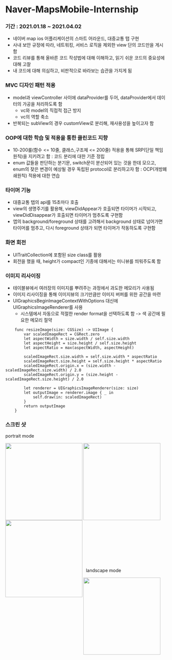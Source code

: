 # Naver-MapsMobile-Internship
### 기간 : 2021.01.18 ~ 2021.04.02

- 네이버 map ios 어플리케이션의 스마트 어라운드, 대중교통 탭 구현
- 사내 보안 규정에 따라, 네트워킹, 서비스 로직을 제외한 view 단의 코드만을 게시함
- 코드 리뷰를 통해 올바른 코드 작성법에 대해 이해하고, 읽기 쉬운 코드의 중요성에 대해 고찰
- 내 코드에 대해 의심하고, 비판적으로 바라보는 습관을 가지게 됨


### MVC 디자인 패턴 적용
  - model과 viewController 사이에 dataProvider를 두어, dataProvider에서 데이터의 가공을 처리하도록 함
     - vc와 model의 직접적 접근 방지
     - vc의 역할 축소 
  - 반복되는 subView의 경우 customView로 분리해, 재사용성을 높이고자 함
 
### OOP에 대한 학습 및 적용을 통한 클린코드 지향
   - 10-200룰(함수 <= 10줄, 클래스,구조체 <= 200줄) 적용을 통해 SRP(단일 책임 원칙)을 지키려고 함 : 코드 분리에 대한 기준 정립
   - enum 값들을 판단하는 분기문, switch문이 분산되어 있는 것을 한데 모으고, enum의 잦은 변경이 예상될 경우 독립된 protocol로 분리하고자 함 : OCP(개방폐쇄원칙) 적용에 대한 연습

### 타이머 기능 
   - 대중교통 탭의 api를 15초마다 호출
   - view의 생명주기를 활용해, viewDidAppear가 호출되면 타이머가 시작되고, viewDidDisappear가 호출되면 타이머가 멈추도록 구현함
   - 앱의 background/foreground 상태를 고려해서 background 상태로 넘어가면 타이머를 멈추고, 다시 foreground 상태가 되면 타이머가 작동하도록 구현함

### 화면 회전
   - UITraitCollection에 포함된 size class를 활용
   - 회전을 했을 때, height가 compact인 기종에 대해서는 미니뷰를 띄워주도록 함

### 이미지 리사이징 
- 테이블뷰에서 여러장의 이미지를 뿌려주는 과정에서 과도한 메모리가 사용됨
- 이미지 리사이징을 통해 이미지뷰의 크기만큼만 이미지 버퍼를 위한 공간을 마련
- UIGraphicsBeginImageContextWithOptions 대신에 UIGraphicsImageRenderer를 사용
   - 시스템에서 자동으로 적절한 render format을 선택하도록 함 -> 색 공간에 필요한 메모리 절약

```
    func resizeImage(size: CGSize) -> UIImage {
        var scaledImageRect = CGRect.zero
        let aspectWidth = size.width / self.size.width
        let aspectHeight = size.height / self.size.height
        let aspectRatio = max(aspectWidth, aspectHeight)

        scaledImageRect.size.width = self.size.width * aspectRatio
        scaledImageRect.size.height = self.size.height * aspectRatio
        scaledImageRect.origin.x = (size.width - scaledImageRect.size.width) / 2.0
        scaledImageRect.origin.y = (size.height - scaledImageRect.size.height) / 2.0

        let renderer = UIGraphicsImageRenderer(size: size)
        let outputImage = renderer.image { _ in
            self.draw(in: scaledImageRect)
        }
        return outputImage
    }
```

### 스크린 샷

portrait mode

<p>

<img align="left" width="240" src = "https://user-images.githubusercontent.com/46915174/114312991-a9d4dd00-9b2f-11eb-867d-96ee8313ab64.jpeg">
<img align="left" width="240" src = "https://user-images.githubusercontent.com/46915174/114312981-a5a8bf80-9b2f-11eb-881d-63c1c7401390.jpeg">
<img align="left" width="240" src = "https://user-images.githubusercontent.com/46915174/114312993-ab9ea080-9b2f-11eb-8149-7cfadb72bcfa.jpeg">

</p>

\
&nbsp;
\
&nbsp;
\
&nbsp;
\
&nbsp;
\
&nbsp;
\
&nbsp;
\
&nbsp;
\
&nbsp;
\
&nbsp;
\
&nbsp;
\
&nbsp;
\
&nbsp;
\
&nbsp;
\
&nbsp;\
&nbsp;
\
&nbsp;
\
&nbsp;
\
&nbsp;
\
&nbsp;
\
&nbsp;

\
&nbsp;
landscape mode
<p>
<img height="240" src = "https://user-images.githubusercontent.com/46915174/114312985-a7728300-9b2f-11eb-873c-95df76bbcb75.jpeg">
</p>

